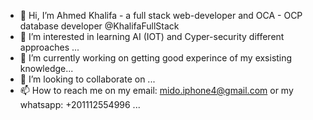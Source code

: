 - 👋 Hi, I’m Ahmed Khalifa - a full stack web-developer and OCA - OCP database developer @KhalifaFullStack
- 👀 I’m interested in learning AI (IOT) and Cyper-security different approaches ...
- 🌱 I’m currently working on getting good experince of my exsisting knowledge...
- 💞️ I’m looking to collaborate on ...
- 📫 How to reach me on my email: mido.iphone4@gmail.com or my whatsapp: +201112554996 ...

<!---
KhalifaFullStack/KhalifaFullStack is a ✨ special ✨ repository because its `README.md` (this file) appears on your GitHub profile.
You can click the Preview link to take a look at your changes.
--->
